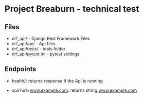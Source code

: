 # Project Breaburn - technical test

## Files

- drf_api/ - Django Rest Framework Files
- drf_api/api/ - Api files
- drf_api/tests/ - tests folder
- drf_api/pytest.ini - pytest settings

## Endpoints

- health/:  returns response if the Api is running
<!-- get data from the url and return data here -->
- api/?url=www.example.com: returns string www.example.com